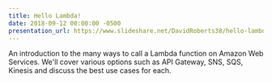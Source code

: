 ```yaml
---
title: Hello Lambda!
date: 2018-09-12 00:00:00 -0500
presentation_url: https://www.slideshare.net/DavidRoberts38/hello-lambda-how-to-call-lambdas-on-aws
---
```

An introduction to the many ways to call a Lambda function on Amazon Web Services. We'll cover various options such as API Gateway, SNS, SQS, Kinesis and discuss the best use cases for each.
